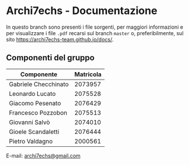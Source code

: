 # Archi7echs - Documentazione

In questo branch sono presenti i file sorgenti, per maggiori informazioni e per visualizzare i file `.pdf` recarsi sul branch `master` o, preferibilmente, sul sito https://archi7echs-team.github.io/docs/.

## Componenti del gruppo

| Componente  | Matricola |
| ------------- |-------------|
| Gabriele Checchinato  | 2073957|
| Leonardo Lucato      | 2075528|
| Giacomo Pesenato      | 2076429|
| Francesco Pozzobon   |2075513 |
| Giovanni Salvò   |2074010 |
| Gioele Scandaletti   |2076444 |
| Pietro Valdagno   |2000561 |

E-mail: [archi7echs@gmail.com](mailto:archi7echs@gmail.com)
